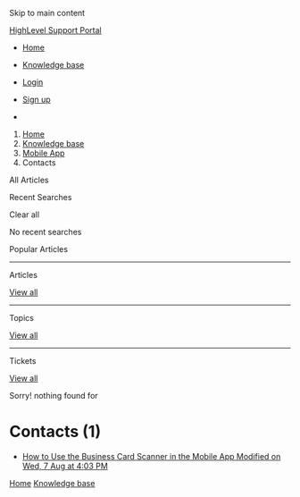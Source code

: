 Skip to main content

[ HighLevel Support Portal ](https://help.gohighlevel.com)

  * [ Home ](/support/home)
  * [ Knowledge base ](/support/solutions)

  * [Login](/support/login)
  * [Sign up](/support/signup)
  * 

  1. [Home](/support/home)
  2. [Knowledge base](/support/solutions)
  3. [Mobile App](/support/solutions/48000455168)
  4. Contacts

All  Articles 

Recent Searches

Clear all

No recent searches

Popular Articles

* * *

Articles

[View all](/support/search/solutions)

* * *

Topics

[View all](/support/search/topics)

* * *

Tickets

[View all](/support/search/tickets)

Sorry! nothing found for   

# Contacts (1)

  * [ How to Use the Business Card Scanner in the Mobile App Modified on Wed, 7 Aug at 4:03 PM  ](/support/solutions/articles/155000003049-how-to-use-the-business-card-scanner-in-the-mobile-app)

[Home](/support/home) [Knowledge base](/support/solutions)
